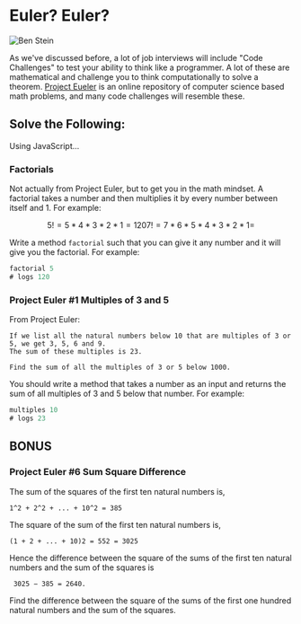 # Euler? Euler?

![Ben Stein](https://allthingsd.com/files/2012/04/bueller.jpg)

As we've discussed before, a lot of job interviews will include "Code Challenges" to test your ability to think like a programmer. A lot of these are mathematical and challenge you to think computationally to solve a theorem. [Project Eueler](http://projecteuler.net) is an online repository of computer science based math problems, and many code challenges will resemble these.


## Solve the Following:

Using JavaScript...

### Factorials

Not actually from Project Euler, but to get you in the math mindset. A factorial takes a number and then multiplies it by every number between itself and 1. For example:

```math
5! = 5 * 4 * 3 * 2 *1 = 120

7! = 7 * 6 * 5 * 4 * 3 * 2 * 1 =
```

Write a method ```factorial``` such that you can give it any number and it will give you the factorial. For example:

```JavaScript
factorial 5
# logs 120
```


### Project Euler #1 Multiples of 3 and 5

From Project Euler:

```text
If we list all the natural numbers below 10 that are multiples of 3 or 5, we get 3, 5, 6 and 9.
The sum of these multiples is 23.

Find the sum of all the multiples of 3 or 5 below 1000.
```

You should write a method that takes a number as an input and returns the sum of all multiples of 3 and 5 below that number. For example:


```JavaScript
multiples 10
# logs 23
```

## BONUS

### Project Euler #6 Sum Square Difference


The sum of the squares of the first ten natural numbers is,
```
1^2 + 2^2 + ... + 10^2 = 385
```
The square of the sum of the first ten natural numbers is,
```
(1 + 2 + ... + 10)2 = 552 = 3025
```
Hence the difference between the square of the sums of the first ten natural numbers and the sum of the squares is
```
 3025 − 385 = 2640.
```
Find the difference between the square of the sums of the first one hundred natural numbers and the sum of the squares.
